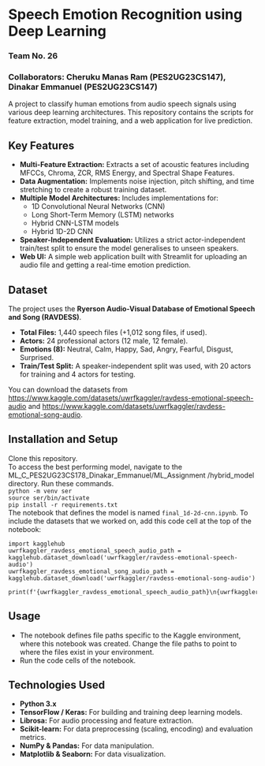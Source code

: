 # Speech Emotion Recognition using Deep Learning
###  Team No. 26
###  Collaborators: Cheruku Manas Ram (PES2UG23CS147), Dinakar Emmanuel (PES2UG23CS147)

A project to classify human emotions from audio speech signals using various deep learning architectures. This repository contains the scripts for feature extraction, model training, and a web application for live prediction.

## Key Features

- **Multi-Feature Extraction:** Extracts a set of acoustic features including MFCCs, Chroma, ZCR, RMS Energy, and Spectral Shape Features.
- **Data Augmentation:** Implements noise injection, pitch shifting, and time stretching to create a robust training dataset.
- **Multiple Model Architectures:** Includes implementations for:
    - 1D Convolutional Neural Networks (CNN)
    - Long Short-Term Memory (LSTM) networks
    - Hybrid CNN-LSTM models
    - Hybrid 1D-2D CNN
- **Speaker-Independent Evaluation:** Utilizes a strict actor-independent train/test split to ensure the model generalises to unseen speakers.
- **Web UI:** A simple web application built with Streamlit for uploading an audio file and getting a real-time emotion prediction.

## Dataset

The project uses the **Ryerson Audio-Visual Database of Emotional Speech and Song (RAVDESS)**.

- **Total Files:** 1,440 speech files (+1,012 song files, if used).
- **Actors:** 24 professional actors (12 male, 12 female).
- **Emotions (8):** Neutral, Calm, Happy, Sad, Angry, Fearful, Disgust, Surprised.
- **Train/Test Split:** A speaker-independent split was used, with 20 actors for training and 4 actors for testing.

You can download the datasets from https://www.kaggle.com/datasets/uwrfkaggler/ravdess-emotional-speech-audio and https://www.kaggle.com/datasets/uwrfkaggler/ravdess-emotional-song-audio.

## Installation and Setup
Clone this repository.<br>
To access the best performing model, navigate to the ML_C_PES2UG23CS178_Dinakar_Emmanuel/ML_Assignment
/hybrid_model directory. Run these commands.<br>
`python -m venv ser`<br>
`source ser/bin/activate`<br>
`pip install -r requirements.txt`<br>
The notebook that defines the model is named `final_1d-2d-cnn.ipynb`. To include the datasets that we worked on, add this code cell at the top of the notebook:<br>
```
import kagglehub
uwrfkaggler_ravdess_emotional_speech_audio_path = kagglehub.dataset_download('uwrfkaggler/ravdess-emotional-speech-audio')
uwrfkaggler_ravdess_emotional_song_audio_path = kagglehub.dataset_download('uwrfkaggler/ravdess-emotional-song-audio')

print(f'{uwrfkaggler_ravdess_emotional_speech_audio_path}\n{uwrfkaggler_ravdess_emotional_song_audio_path}')
```

## Usage
- The notebook defines file paths specific to the Kaggle environment, where this notebook was created. Change the file paths to point to where the files exist in your environment.
- Run the code cells of the notebook.


## Technologies Used

- **Python 3.x**
- **TensorFlow / Keras:** For building and training deep learning models.
- **Librosa:** For audio processing and feature extraction.
- **Scikit-learn:** For data preprocessing (scaling, encoding) and evaluation metrics.
- **NumPy & Pandas:** For data manipulation.
- **Matplotlib & Seaborn:** For data visualization.
